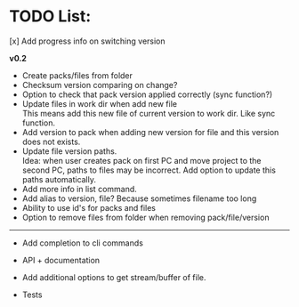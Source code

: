 # TODO List:

[x] Add progress info on switching version

**v0.2**

- Create packs/files from folder
- Checksum version comparing on change?
- Option to check that pack version applied correctly (sync function?)
- Update files in work dir when add new file  
  This means add this new file of current version to work dir. Like sync function.
- Add version to pack when adding new version for file and this version does not exists.
- Update file version paths.  
  Idea: when user creates pack on first PC and move project to the second PC, paths to files may be incorrect. Add option to update this paths automatically.
- Add more info in list command.
- Add alias to version, file? Because sometimes filename too long
- Ability to use id's for packs and files
- Option to remove files from folder when removing pack/file/version

****
- Add completion to cli commands

- API + documentation
- Add additional options to get stream/buffer of file.

- Tests